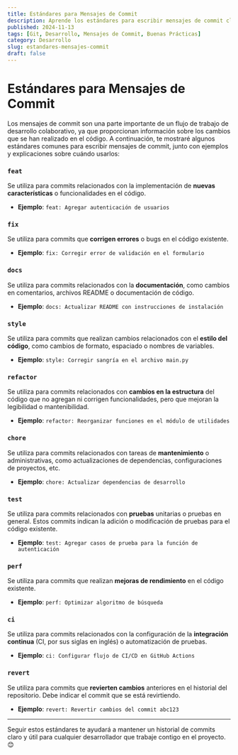 ```yaml
---
title: Estándares para Mensajes de Commit
description: Aprende los estándares para escribir mensajes de commit claros y consistentes en tu flujo de trabajo de desarrollo colaborativo.
published: 2024-11-13
tags: [Git, Desarrollo, Mensajes de Commit, Buenas Prácticas]
category: Desarrollo
slug: estandares-mensajes-commit
draft: false
---
```


# Estándares para Mensajes de Commit

Los mensajes de commit son una parte importante de un flujo de trabajo de desarrollo colaborativo, ya que proporcionan información sobre los cambios que se han realizado en el código. A continuación, te mostraré algunos estándares comunes para escribir mensajes de commit, junto con ejemplos y explicaciones sobre cuándo usarlos:

### **`feat`**
Se utiliza para commits relacionados con la implementación de **nuevas características** o funcionalidades en el código.

- **Ejemplo**: `feat: Agregar autenticación de usuarios`

### **`fix`**
Se utiliza para commits que **corrigen errores** o bugs en el código existente.

- **Ejemplo**: `fix: Corregir error de validación en el formulario`

### **`docs`**
Se utiliza para commits relacionados con la **documentación**, como cambios en comentarios, archivos README o documentación de código.

- **Ejemplo**: `docs: Actualizar README con instrucciones de instalación`

### **`style`**
Se utiliza para commits que realizan cambios relacionados con el **estilo del código**, como cambios de formato, espaciado o nombres de variables.

- **Ejemplo**: `style: Corregir sangría en el archivo main.py`

### **`refactor`**
Se utiliza para commits relacionados con **cambios en la estructura** del código que no agregan ni corrigen funcionalidades, pero que mejoran la legibilidad o mantenibilidad.

- **Ejemplo**: `refactor: Reorganizar funciones en el módulo de utilidades`

### **`chore`**
Se utiliza para commits relacionados con tareas de **mantenimiento** o administrativas, como actualizaciones de dependencias, configuraciones de proyectos, etc.

- **Ejemplo**: `chore: Actualizar dependencias de desarrollo`

### **`test`**
Se utiliza para commits relacionados con **pruebas** unitarias o pruebas en general. Estos commits indican la adición o modificación de pruebas para el código existente.

- **Ejemplo**: `test: Agregar casos de prueba para la función de autenticación`

### **`perf`**
Se utiliza para commits que realizan **mejoras de rendimiento** en el código existente.

- **Ejemplo**: `perf: Optimizar algoritmo de búsqueda`

### **`ci`**
Se utiliza para commits relacionados con la configuración de la **integración continua** (CI, por sus siglas en inglés) o automatización de pruebas.

- **Ejemplo**: `ci: Configurar flujo de CI/CD en GitHub Actions`

### **`revert`**
Se utiliza para commits que **revierten cambios** anteriores en el historial del repositorio. Debe indicar el commit que se está revirtiendo.

- **Ejemplo**: `revert: Revertir cambios del commit abc123`

---

Seguir estos estándares te ayudará a mantener un historial de commits claro y útil para cualquier desarrollador que trabaje contigo en el proyecto. 😊